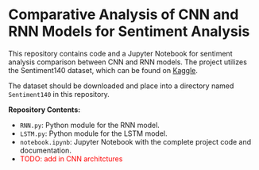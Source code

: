 # Comparative Analysis of CNN and RNN Models for Sentiment Analysis

This repository contains code and a Jupyter Notebook for sentiment analysis comparison between CNN and RNN models. The project utilizes the Sentiment140 dataset, which can be found on [Kaggle](https://www.kaggle.com/datasets/kazanova/sentiment140/).

The dataset should be downloaded and place into a directory named `Sentiment140` in this repository.

**Repository Contents:**

- `RNN.py`: Python module for the RNN model.
- `LSTM.py`: Python module for the LSTM model.
- `notebook.ipynb`: Jupyter Notebook with the complete project code and documentation.
- <span style="color:red">TODO: add in CNN architctures</span>